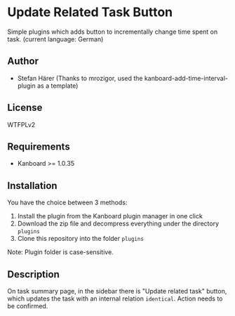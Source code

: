 Update Related Task Button
==============================

Simple plugins which adds button to incrementally change time spent on task. (current language: German)


Author
------

- Stefan Härer
(Thanks to mrozigor, used the kanboard-add-time-interval-plugin as a template)

License
-------

WTFPLv2


Requirements
------------

- Kanboard >= 1.0.35


Installation
------------

You have the choice between 3 methods:

1. Install the plugin from the Kanboard plugin manager in one click
2. Download the zip file and decompress everything under the directory `plugins`
3. Clone this repository into the folder `plugins`

Note: Plugin folder is case-sensitive.


Description
-------------

On task summary page, in the sidebar there is "Update related task" button, which updates the task with an internal relation `identical`. Action needs to be confirmed.
